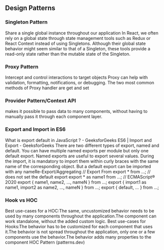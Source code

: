 ## Design Patterns

### Singleton Pattern
<!-- id: O)gkj,qXu:, noteType: Basic-66869 -->

Share a single global instance throughout our application In React, we often rely on a global state through state management tools such as Redux or React Context instead of using Singletons. Although their global state behavior might seem similar to that of a Singleton, these tools provide a read-only state rather than the mutable state of the Singleton.

### Proxy Pattern
<!-- id: u_nwd~iW?V, noteType: Basic-66869 -->

Intercept and control interactions to target objects Proxy can help with validation, formatting, notifications, or debugging. The two most common methods of Proxy handler are get and set

### Provider Pattern/Context API
<!-- id: pP3h4;;xo<, noteType: Basic-66869 -->

makes it possible to pass data to many components, without having to manually pass it through each component layer.

### Export and Import in ES6
<!-- id: (Pgm]fGAa, noteType: Basic-66869 -->

What is export default in JavaScript ? - GeeksforGeeks ES6 | Import and Export - GeeksforGeeks There are two different types of export, named and default. You can have multiple named exports per module but only one default export. Named exports are useful to export several values. During the import, it is mandatory to import them within curly braces with the same name of the corresponding object. But a default export can be imported with any nameRe-Export/Aggregating // Export From export * from …; // does not set the default export export * as name1 from …; // ECMAScript® 2O20 export { name1, name2, …, nameN } from …; export { import1 as name1, import2 as name2, …, nameN } from …; export { default, … } from …;

### Hook vs HOC
<!-- id: m*1(H_^I<$, noteType: Basic-66869 -->

Best use-cases for a HOC:The same, uncustomized behavior needs to be used by many components throughout the application.The component can work standalone, without the added custom logic. Best use-cases for Hooks:The behavior has to be customized for each component that uses it.The behavior is not spread throughout the application, only one or a few components use the behavior.The behavior adds many properties to the component HOC Pattern (patterns.dev)
